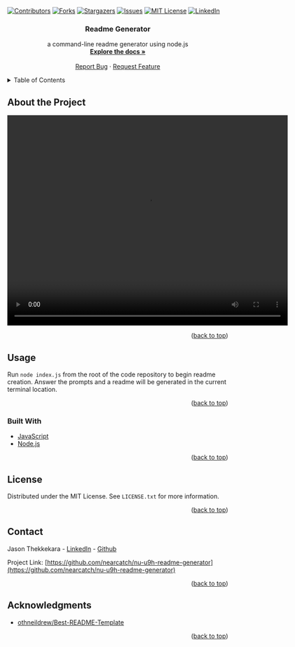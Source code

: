 <div id="top"></div>
<!--
*** Thanks for checking out the Best-README-Template. If you have a suggestion
*** that would make this better, please fork the repo and create a pull request
*** or simply open an issue with the tag "enhancement".
*** Don't forget to give the project a star!
*** Thanks again! Now go create something AMAZING! :D
-->

<!-- PROJECT SHIELDS -->
<!--
*** I'm using markdown "reference style" links for readability.
*** Reference links are enclosed in brackets [ ] instead of parentheses ( ).
*** See the bottom of this document for the declaration of the reference variables
*** for contributors-url, forks-url, etc. This is an optional, concise syntax you may use.
*** https://www.markdownguide.org/basic-syntax/#reference-style-links
-->

[![Contributors][contributors-shield]][contributors-url]
[![Forks][forks-shield]][forks-url]
[![Stargazers][stars-shield]][stars-url]
[![Issues][issues-shield]][issues-url]
[![MIT License][license-shield]][license-url]
[![LinkedIn][linkedin-shield]][linkedin-url]

<div align="center">

<h3 align="center">Readme Generator</h3>

  <p align="center">
    a command-line readme generator using node.js
    <br />
    <a href="https://github.com/nearcatch/nu-u9h-readme-generator"><strong>Explore the docs »</strong></a>
    <br />
    <br />
    <a href="https://github.com/nearcatch/nu-u9h-readme-generator/issues">Report Bug</a>
    ·
    <a href="https://github.com/nearcatch/nu-u9h-readme-generator/issues">Request Feature</a>
  </p>
</div>

<!-- TABLE OF CONTENTS -->
<details>
  <summary>Table of Contents</summary>
  <ol>
    <li>
      <a href="#about-the-project">About the Project</a>
      <ul>
        <li><a href="#built-with">Built With</a></li>
      </ul>
    </li>
    <li><a href="#usage">Usage</a></li>
    <li><a href="#license">License</a></li>
    <li><a href="#contact">Contact</a></li>
    <li><a href="#acknowledgments">Acknowledgments</a></li>
  </ol>
</details>

<!-- ABOUT THE PROJECT -->

## About the Project

<div align="center">
    <video width="640" height="480" controls>
      <source src="https://raw.githubusercontent.com/nearcatch/nu-u9h-readme-generator/main/assets/readme/demonstration.mp4" type="video/mp4">
    Your browser does not support the video tag.
    </video>
</div>

<p align="right">(<a href="#top">back to top</a>)</p>

<!-- USAGE EXAMPLES -->

## Usage

Run `node index.js` from the root of the code repository to begin readme creation. Answer the prompts and a readme will be generated in the current terminal location.

<p align="right">(<a href="#top">back to top</a>)</p>

### Built With

- [JavaScript](https://developer.mozilla.org/en-US/docs/Web/JavaScript)
- [Node.js](https://nodejs.org/en/)

<p align="right">(<a href="#top">back to top</a>)</p>

<!-- LICENSE -->

## License

Distributed under the MIT License. See `LICENSE.txt` for more information.

<p align="right">(<a href="#top">back to top</a>)</p>

<!-- CONTACT -->

## Contact

Jason Thekkekara - [LinkedIn][linkedin-url] - [Github](https://github.com/nearcatch)

Project Link: [https://github.com/nearcatch/nu-u9h-readme-generator](https://github.com/nearcatch/nu-u9h-readme-generator)

<p align="right">(<a href="#top">back to top</a>)</p>

<!-- ACKNOWLEDGMENTS -->

## Acknowledgments

- [othneildrew/Best-README-Template](https://github.com/othneildrew/Best-README-Template)

<p align="right">(<a href="#top">back to top</a>)</p>

<!-- MARKDOWN LINKS & IMAGES -->
<!-- https://www.markdownguide.org/basic-syntax/#reference-style-links -->

[contributors-shield]: https://img.shields.io/github/contributors/nearcatch/nu-u9h-readme-generator.svg?style=for-the-badge
[contributors-url]: https://github.com/nearcatch/nu-u9h-readme-generator/graphs/contributors
[forks-shield]: https://img.shields.io/github/forks/nearcatch/nu-u9h-readme-generator.svg?style=for-the-badge
[forks-url]: https://github.com/nearcatch/nu-u9h-readme-generator/network/members
[stars-shield]: https://img.shields.io/github/stars/nearcatch/nu-u9h-readme-generator.svg?style=for-the-badge
[stars-url]: https://github.com/nearcatch/nu-u9h-readme-generator/stargazers
[issues-shield]: https://img.shields.io/github/issues/nearcatch/nu-u9h-readme-generator.svg?style=for-the-badge
[issues-url]: https://github.com/nearcatch/nu-u9h-readme-generator/issues
[license-shield]: https://img.shields.io/github/license/nearcatch/nu-u9h-readme-generator.svg?style=for-the-badge
[license-url]: https://github.com/nearcatch/nu-u9h-readme-generator/blob/main/LICENSE.txt
[linkedin-shield]: https://img.shields.io/badge/-LinkedIn-black.svg?style=for-the-badge&logo=linkedin&colorB=555
[linkedin-url]: https://linkedin.com/in/jason-thekkekara
[product-screenshot]: https://raw.githubusercontent.com/nearcatch/nu-u9h-readme-generator/main/assets/readme/full-page-screenshot.webp
